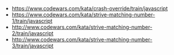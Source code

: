 - https://www.codewars.com/kata/crash-override/train/javascript
- https://www.codewars.com/kata/strive-matching-number-1/train/javascript
- http://www.codewars.com/kata/strive-matching-number-2/train/javascript
- http://www.codewars.com/kata/strive-matching-number-3/train/javascript